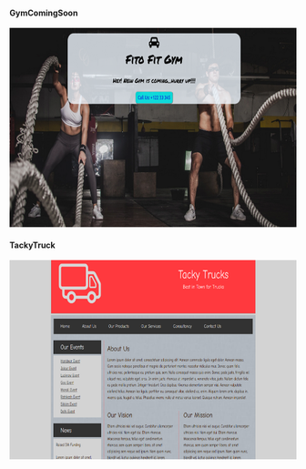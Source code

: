 <h4>GymComingSoon</h4>
<img src="GymComingSoon/gym.png" height="350px">
<h4>TackyTruck</h4>
<img src="Tacky Truck/truck.png" height="350px">
